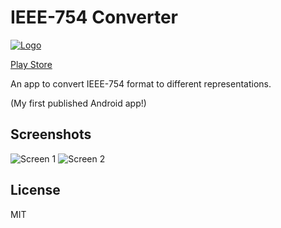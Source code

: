 IEEE-754 Converter
==================

[![Logo](https://raw.githubusercontent.com/simplyianm/IEEE754Converter/master/assets/logo.png)][link]

[Play Store][link]

An app to convert IEEE-754 format to different representations.

(My first published Android app!)

## Screenshots

![Screen 1](https://raw.githubusercontent.com/simplyianm/IEEE754Converter/master/screenshots/screen1_small.png)
![Screen 2](https://raw.githubusercontent.com/simplyianm/IEEE754Converter/master/screenshots/screen2_small.png)

## License
MIT

[link]: https://play.google.com/store/apps/details?id=pw.ian.ieee754converter
